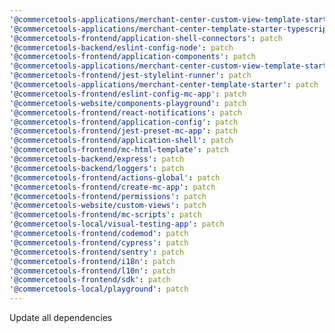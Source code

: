 ```yaml
---
'@commercetools-applications/merchant-center-custom-view-template-starter-typescript': patch
'@commercetools-applications/merchant-center-template-starter-typescript': patch
'@commercetools-frontend/application-shell-connectors': patch
'@commercetools-backend/eslint-config-node': patch
'@commercetools-frontend/application-components': patch
'@commercetools-applications/merchant-center-custom-view-template-starter': patch
'@commercetools-frontend/jest-stylelint-runner': patch
'@commercetools-applications/merchant-center-template-starter': patch
'@commercetools-frontend/eslint-config-mc-app': patch
'@commercetools-website/components-playground': patch
'@commercetools-frontend/react-notifications': patch
'@commercetools-frontend/application-config': patch
'@commercetools-frontend/jest-preset-mc-app': patch
'@commercetools-frontend/application-shell': patch
'@commercetools-frontend/mc-html-template': patch
'@commercetools-backend/express': patch
'@commercetools-backend/loggers': patch
'@commercetools-frontend/actions-global': patch
'@commercetools-frontend/create-mc-app': patch
'@commercetools-frontend/permissions': patch
'@commercetools-website/custom-views': patch
'@commercetools-frontend/mc-scripts': patch
'@commercetools-local/visual-testing-app': patch
'@commercetools-frontend/codemod': patch
'@commercetools-frontend/cypress': patch
'@commercetools-frontend/sentry': patch
'@commercetools-frontend/i18n': patch
'@commercetools-frontend/l10n': patch
'@commercetools-frontend/sdk': patch
'@commercetools-local/playground': patch
---
```


Update all dependencies
